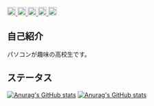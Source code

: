 <div align="left"> 
  <a href="https://github.com/AS0789/AS0789/">
    <img height="20" src="https://komarev.com/ghpvc/?username=AS0789&label=Acsess Count&style=for-the-badge&logo=appveyor" alt="AS0789" />
  </a>
  <a href="http://twitter.com/ASTwi2nd">
    <img height="20" src="https://img.shields.io/twitter/follow/ASTwi2nd?label=@ASTwi2nd&logo=twitter&style=for-the-badge&color=1da1f2" />
  </a>
  <a href="https://github.com/AS0789">
    <img height="20" src="https://img.shields.io/github/followers/AS0789?label=Follower&logo=github&style=for-the-badge&color=272b33" />
  </a>
  <a href="https://www.reddit.com/user/ArsenicInteger">
    <img height="20" src="https://img.shields.io/reddit/user-karma/combined/ArsenicInteger?label=Follower&logo=reddit&style=for-the-badge&color=FF4500" />
  </a>
  <a href="https://www.twitch.tv/arsenicinteger">
    <img height="20" src="https://img.shields.io/twitch/status/arsenicinteger?label=Status&logo=twitch&style=for-the-badge&color=a970FF" />
  </a>
</div>

## 自己紹介
パソコンが趣味の高校生です。

## ステータス
[![Anurag's GitHub stats](https://github-readme-stats.vercel.app/api?username=AS0789&show_icons=true&bg_color=36393F&title_color=08F&text_color=FFF&locale=ja&)](https://github.com/anuraghazra/github-readme-stats)
[![Anurag's GitHub stats](https://github-readme-stats.vercel.app/api/top-langs/?username=as0789&show_icons=true&bg_color=36393F&title_color=0088FF&text_color=FFF&locale=ja)](https://github.com/anuraghazra/github-readme-stats)
